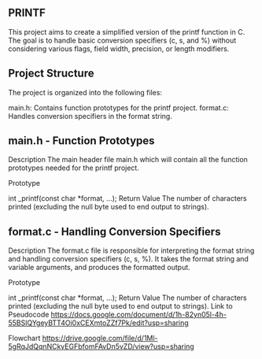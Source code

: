 ## PRINTF
This project aims to create a simplified version of the printf function in C. The goal is to handle basic conversion specifiers (c, s, and %) without considering various flags, field width, precision, or length modifiers.

## Project Structure
The project is organized into the following files:

main.h: Contains function prototypes for the printf project.
format.c: Handles conversion specifiers in the format string.
## main.h - Function Prototypes
Description
The main header file main.h which will contain all the function prototypes needed for the printf project.

Prototype

int _printf(const char *format, ...);
Return Value
The number of characters printed (excluding the null byte used to end output to strings).
## format.c - Handling Conversion Specifiers
Description
The format.c file is responsible for interpreting the format string and handling conversion specifiers (c, s, %). It takes the format string and variable arguments, and produces the formatted output.

Prototype

int _printf(const char *format, ...);
Return Value
The number of characters printed (excluding the null byte used to end output to strings).
Link to Pseudocode
https://docs.google.com/document/d/1h-82yn05l-4h-55BSlQYgeyBTT4Oi0xCEXmtoZZf7Pk/edit?usp=sharing

Flowchart
https://drive.google.com/file/d/1Ml-5gRqJdQqnNCkyEGFbfomFAvDn5vZD/view?usp=sharing
